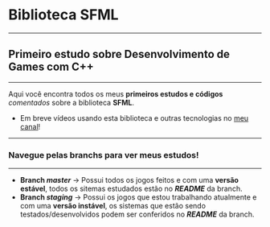 # Biblioteca SFML 
---
## Primeiro estudo sobre Desenvolvimento de Games com __C++__
---
Aqui você encontra todos os meus **primeiros estudos e códigos** *comentados* sobre a biblioteca __SFML__.

* Em breve vídeos usando esta biblioteca e outras tecnologias no [meu canal](https://www.youtube.com/@LkDev)!
---
### Navegue pelas branchs para ver meus estudos!
---
* __Branch *master*__ -> Possui todos os jogos feitos e com uma **versão estável**, todos os sitemas estudados estão no *__README__* da branch.
* __Branch *staging*__ -> Possui os jogos que estou trabalhando atualmente e com uma **versão instável**, os sistemas que estão sendo testados/desenvolvidos podem ser conferidos no *__README__* da branch.
